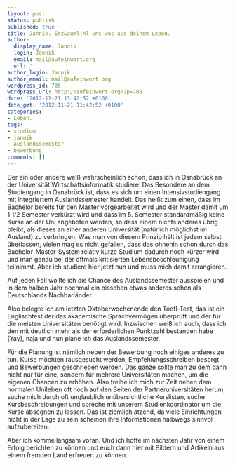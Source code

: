 ```yaml
---
layout: post
status: publish
published: true
title: Jannik. Erz&auml;hl uns was aus deinem Leben.
author:
  display_name: Jannik
  login: Jannik
  email: mail@aufeinwort.org
  url: ''
author_login: Jannik
author_email: mail@aufeinwort.org
wordpress_id: 705
wordpress_url: http://aufeinwort.org/?p=705
date: '2012-11-21 13:42:52 +0100'
date_gmt: '2012-11-21 11:42:52 +0100'
categories:
- Leben.
tags:
- studium
- jannik
- auslandssemester
- bewerbung
comments: []
---
```

<p>Der ein oder andere wei&szlig; wahrscheinlich schon, dass ich in Osnabr&uuml;ck an der Universit&auml;t Wirtschaftsinformatik studiere. Das Besondere an dem Studiengang in Osnabr&uuml;ck ist, dass es sich um einen Intensivstudiengang mit integriertem Auslandssemester handelt. Das hei&szlig;t zum einen, dass im Bachelor bereits f&uuml;r den Master vorgearbeitet wird und der Master damit um 1 1&#47;2 Semester verk&uuml;rzt wird und dass im 5. Semester standardm&auml;&szlig;ig keine Kurse an der Uni angeboten werden, so dass einem nichts anderes &uuml;brig bleibt, als dieses an einer anderen Universit&auml;t (nat&uuml;rlich m&ouml;glichst im Ausland) zu verbringen. Was man von diesem Prinzip h&auml;lt ist jedem selbst &uuml;berlassen, vielen mag es nicht gefallen, dass das ohnehin schon durch das Bachelor-Master-System relativ kurze Studium dadurch noch k&uuml;rzer wird und man genau bei der oftmals kritisierten Lebensbeschleunigung teilnimmt. Aber ich studiere hier jetzt nun und muss mich damit arrangieren.</p>
<p>Auf jeden Fall wollte ich die Chance des Auslandssemester ausspielen und in dem halben Jahr nochmal ein bisschen etwas anderes sehen als Deutschlands Nachbarl&auml;nder. </p>
<p>Also belegte ich am letzten Oktoberwochenende den Toefl-Test, das ist ein Englischtest der das akademische Sprachverm&ouml;gen &uuml;berpr&uuml;ft und der f&uuml;r die meisten Universit&auml;ten ben&ouml;tigt wird. Inzwischen wei&szlig; ich auch, dass ich den mit deutlich mehr als der erforderlichen Punktzahl bestanden habe (Yay), naja und nun plane ich das Auslandssemester.</p>
<p>F&uuml;r die Planung ist n&auml;mlich neben der Bewerbung noch einiges anderes zu tun. Kurse m&ouml;chten rausgesucht werden, Empfehlungsschreiben besorgt und Bewerbungen geschrieben werden. Das ganze sollte man zu dem dann nicht nur f&uuml;r eine, sondern f&uuml;r mehrere Universit&auml;ten machen, um die eigenen Chancen zu erh&ouml;hen. Also treibe ich mich zur Zeit neben dem normalen Unileben oft noch auf den Seiten der Partneruniversit&auml;ten herum, suche mich durch oft unglaublich un&uuml;bersichtliche Kurslisten, suche Kursbeschreibungen und spreche mit unserem Studienkoordinator um die Kurse absegnen zu lassen. Das ist ziemlich &auml;tzend, da viele Einrichtungen nicht in der Lage zu sein scheinen ihre Informationen halbwegs sinnvol aufzubereiten. </p>
<p>Aber ich komme langsam voran. Und ich hoffe im n&auml;chsten Jahr von einem Erfolg berichten zu k&ouml;nnen und euch dann hier mit Bildern und Artikeln aus einem fremden Land erfreuen zu k&ouml;nnen.</p>
